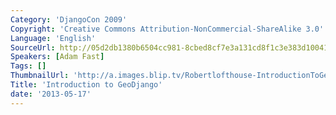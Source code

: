```yaml
---
Category: 'DjangoCon 2009'
Copyright: 'Creative Commons Attribution-NonCommercial-ShareAlike 3.0'
Language: 'English'
SourceUrl: http://05d2db1380b6504cc981-8cbed8cf7e3a131cd8f1c3e383d10041.r93.cf2.rackcdn.com/djangocon-2009/18_introduction-to-geodjango.ogv
Speakers: [Adam Fast]
Tags: []
ThumbnailUrl: 'http://a.images.blip.tv/Robertlofthouse-IntroductionToGeoDjango145.png'
Title: 'Introduction to GeoDjango'
date: '2013-05-17'
---
```

